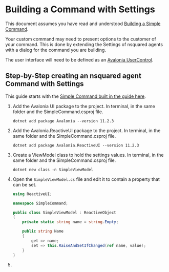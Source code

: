 # Building a Command with Settings

This document assumes you have read and understood [Building a Simple Command](Building%20a%20Simple%20Command.md).

Your custom command may need to present options to the customer of your command. This is done by extending the Settings of nsquared agents with a dialog for the command you are building.

The user interface will need to be defined as an [Avalonia UserControl](https://docs.avaloniaui.net/docs/reference/controls/usercontrol).

## Step-by-Step creating an nsquared agent Command with Settings

This guide starts with the [Simple Command built in the guide here](Building%20a%20Simple%20Command.md).

1. Add the Avalonia UI package to the project. In terminal, in the same folder and the SimpleCommand.csproj file.

   ```shell
   dotnet add package Avalonia --version 11.2.3
   ```

2. Add the Avalonia.ReactiveUI package to the project. In terminal, in the same folder and the SimpleCommand.csproj file.

   ```shell
   dotnet add package Avalonia.ReactiveUI --version 11.2.3
   ```

3. Create a ViewModel class to hold the settings values. In terminal, in the same folder and the SimpleCommand.csproj file.

   ```shell
   dotnet new class -n SimpleViewModel
   ```

4. Open the `SimpleViewModel.cs` file and edit it to contain a property that can be set.

    ```cs
    using ReactiveUI;

    namespace SimpleCommand;

    public class SimpleViewModel : ReactiveObject
    {
        private static string name = string.Empty;

        public string Name
        {
            get => name;
            set => this.RaiseAndSetIfChanged(ref name, value);
        }
    }
    ```

5. 

